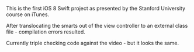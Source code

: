 This is the first iOS 8 Swift project as presented by the Stanford University course on iTunes.

After translocating the smarts out of the view controller to an external class file - compilation errors resulted.

Currently triple checking code against the video - but it looks the same.

